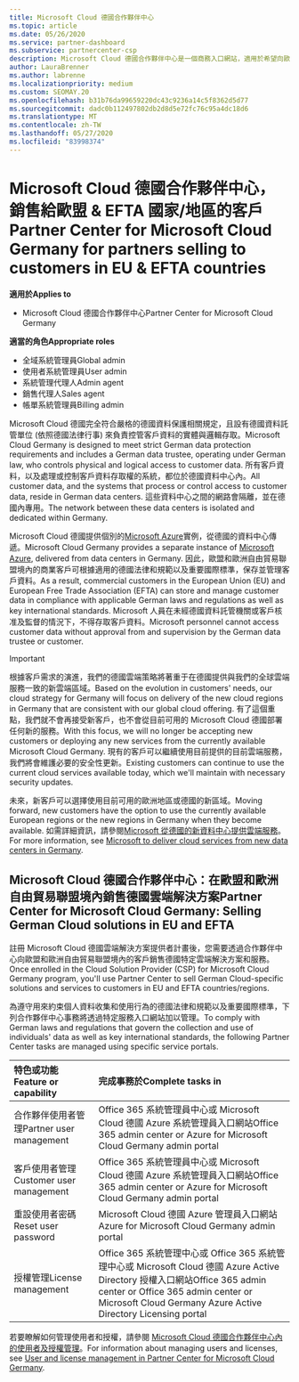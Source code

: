 ```yaml
---
title: Microsoft Cloud 德國合作夥伴中心
ms.topic: article
ms.date: 05/26/2020
ms.service: partner-dashboard
ms.subservice: partnercenter-csp
description: Microsoft Cloud 德國合作夥伴中心是一個商務入口網站，適用於希望向歐盟和歐洲自由貿易聯盟境內客戶提供 Microsoft Cloud 解決方案的 Microsoft 合作夥伴。
author: LauraBrenner
ms.author: labrenne
ms.localizationpriority: medium
ms.custom: SEOMAY.20
ms.openlocfilehash: b31b76da99659220dc43c9236a14c5f8362d5d77
ms.sourcegitcommit: dadc0b112497802db2d8d5e72fc76c95a4dc18d6
ms.translationtype: MT
ms.contentlocale: zh-TW
ms.lasthandoff: 05/27/2020
ms.locfileid: "83998374"
---
```

# <a name="partner-center-for-microsoft-cloud-germany-for-partners-selling-to-customers-in-eu--efta-countries"></a><span data-ttu-id="fe05f-103">Microsoft Cloud 德國合作夥伴中心，銷售給歐盟 & EFTA 國家/地區的客戶</span><span class="sxs-lookup"><span data-stu-id="fe05f-103">Partner Center for Microsoft Cloud Germany for partners selling to customers in EU & EFTA countries</span></span>

<span data-ttu-id="fe05f-104">**適用於**</span><span class="sxs-lookup"><span data-stu-id="fe05f-104">**Applies to**</span></span>

-  <span data-ttu-id="fe05f-105">Microsoft Cloud 德國合作夥伴中心</span><span class="sxs-lookup"><span data-stu-id="fe05f-105">Partner Center for Microsoft Cloud Germany</span></span>

<span data-ttu-id="fe05f-106">**適當的角色**</span><span class="sxs-lookup"><span data-stu-id="fe05f-106">**Appropriate roles**</span></span>

- <span data-ttu-id="fe05f-107">全域系統管理員</span><span class="sxs-lookup"><span data-stu-id="fe05f-107">Global admin</span></span>
- <span data-ttu-id="fe05f-108">使用者系統管理員</span><span class="sxs-lookup"><span data-stu-id="fe05f-108">User admin</span></span>
- <span data-ttu-id="fe05f-109">系統管理代理人</span><span class="sxs-lookup"><span data-stu-id="fe05f-109">Admin agent</span></span>
- <span data-ttu-id="fe05f-110">銷售代理人</span><span class="sxs-lookup"><span data-stu-id="fe05f-110">Sales agent</span></span>
- <span data-ttu-id="fe05f-111">帳單系統管理員</span><span class="sxs-lookup"><span data-stu-id="fe05f-111">Billing admin</span></span>

<span data-ttu-id="fe05f-112">Microsoft Cloud 德國完全符合嚴格的德國資料保護相關規定，且設有德國資料託管單位 (依照德國法律行事) 來負責控管客戶資料的實體與邏輯存取。</span><span class="sxs-lookup"><span data-stu-id="fe05f-112">Microsoft Cloud Germany is designed to meet strict German data protection requirements and includes a German data trustee, operating under German law, who controls physical and logical access to customer data.</span></span> <span data-ttu-id="fe05f-113">所有客戶資料，以及處理或控制客戶資料存取權的系統，都位於德國資料中心內。</span><span class="sxs-lookup"><span data-stu-id="fe05f-113">All customer data, and the systems that process or control access to customer data, reside in German data centers.</span></span> <span data-ttu-id="fe05f-114">這些資料中心之間的網路會隔離，並在德國內專用。</span><span class="sxs-lookup"><span data-stu-id="fe05f-114">The network between these data centers is isolated and dedicated within Germany.</span></span>

<span data-ttu-id="fe05f-115">Microsoft Cloud 德國提供個別的[Microsoft Azure](https://go.microsoft.com/fwlink/?linkid=847992)實例，從德國的資料中心傳遞。</span><span class="sxs-lookup"><span data-stu-id="fe05f-115">Microsoft Cloud Germany provides a separate instance of [Microsoft Azure](https://go.microsoft.com/fwlink/?linkid=847992), delivered from data centers in Germany.</span></span> <span data-ttu-id="fe05f-116">因此，歐盟和歐洲自由貿易聯盟境內的商業客戶可根據適用的德國法律和規範以及重要國際標準，保存並管理客戶資料。</span><span class="sxs-lookup"><span data-stu-id="fe05f-116">As a result, commercial customers in the European Union (EU) and European Free Trade Association (EFTA) can store and manage customer data in compliance with applicable German laws and regulations as well as key international standards.</span></span> <span data-ttu-id="fe05f-117">Microsoft 人員在未經德國資料託管機關或客戶核准及監督的情況下，不得存取客戶資料。</span><span class="sxs-lookup"><span data-stu-id="fe05f-117">Microsoft personnel cannot access customer data without approval from and supervision by the German data trustee or customer.</span></span>

> [!IMPORTANT]
> <span data-ttu-id="fe05f-118">根據客戶需求的演進，我們的德國雲端策略將著重于在德國提供與我們的全球雲端服務一致的新雲端區域。</span><span class="sxs-lookup"><span data-stu-id="fe05f-118">Based on the evolution in customers' needs, our cloud strategy for Germany will focus on delivery of the new cloud regions in Germany that are consistent with our global cloud offering.</span></span> <span data-ttu-id="fe05f-119">有了這個重點，我們就不會再接受新客戶，也不會從目前可用的 Microsoft Cloud 德國部署任何新的服務。</span><span class="sxs-lookup"><span data-stu-id="fe05f-119">With this focus, we will no longer be accepting new customers or deploying any new services from the currently available Microsoft Cloud Germany.</span></span> <span data-ttu-id="fe05f-120">現有的客戶可以繼續使用目前提供的目前雲端服務，我們將會維護必要的安全性更新。</span><span class="sxs-lookup"><span data-stu-id="fe05f-120">Existing customers can continue to use the current cloud services available today, which we'll maintain with necessary security updates.</span></span>
>
> <span data-ttu-id="fe05f-121">未來，新客戶可以選擇使用目前可用的歐洲地區或德國的新區域。</span><span class="sxs-lookup"><span data-stu-id="fe05f-121">Moving forward, new customers have the option to use the currently available European regions or the new regions in Germany when they become available.</span></span> <span data-ttu-id="fe05f-122">如需詳細資訊，請參閱[Microsoft 從德國的新資料中心提供雲端服務](https://news.microsoft.com/europe/2018/08/31/microsoft-to-deliver-cloud-services-from-new-datacentres-in-germany-in-2019-to-meet-evolving-customer-needs/)。</span><span class="sxs-lookup"><span data-stu-id="fe05f-122">For more information, see [Microsoft to deliver cloud services from new data centers in Germany](https://news.microsoft.com/europe/2018/08/31/microsoft-to-deliver-cloud-services-from-new-datacentres-in-germany-in-2019-to-meet-evolving-customer-needs/).</span></span> 

## <a name="partner-center-for-microsoft-cloud-germany-selling-german-cloud-solutions-in-eu-and-efta"></a><span data-ttu-id="fe05f-123">Microsoft Cloud 德國合作夥伴中心：在歐盟和歐洲自由貿易聯盟境內銷售德國雲端解決方案</span><span class="sxs-lookup"><span data-stu-id="fe05f-123">Partner Center for Microsoft Cloud Germany: Selling German Cloud solutions in EU and EFTA</span></span>

<span data-ttu-id="fe05f-124">註冊 Microsoft Cloud 德國雲端解決方案提供者計畫後，您需要透過合作夥伴中心向歐盟和歐洲自由貿易聯盟境內的客戶銷售德國特定雲端解決方案和服務。</span><span class="sxs-lookup"><span data-stu-id="fe05f-124">Once enrolled in the Cloud Solution Provider (CSP) for Microsoft Cloud Germany program, you'll use Partner Center to sell German Cloud-specific solutions and services to customers in EU and EFTA countries/regions.</span></span>

<span data-ttu-id="fe05f-125">為遵守用來約束個人資料收集和使用行為的德國法律和規範以及重要國際標準，下列合作夥伴中心事務將透過特定服務入口網站加以管理。</span><span class="sxs-lookup"><span data-stu-id="fe05f-125">To comply with German laws and regulations that govern the collection and use of individuals' data as well as key international standards, the following Partner Center tasks are managed using specific service portals.</span></span>

<span data-ttu-id="fe05f-126">特色或功能</span><span class="sxs-lookup"><span data-stu-id="fe05f-126">Feature or capability</span></span> | <span data-ttu-id="fe05f-127">完成事務於</span><span class="sxs-lookup"><span data-stu-id="fe05f-127">Complete tasks in</span></span>
:--- | :---
<span data-ttu-id="fe05f-128">合作夥伴使用者管理</span><span class="sxs-lookup"><span data-stu-id="fe05f-128">Partner user management</span></span> | <span data-ttu-id="fe05f-129">Office 365 系統管理員中心或 Microsoft Cloud 德國 Azure 系統管理員入口網站</span><span class="sxs-lookup"><span data-stu-id="fe05f-129">Office 365 admin center or Azure for Microsoft Cloud Germany admin portal</span></span>
<span data-ttu-id="fe05f-130">客戶使用者管理</span><span class="sxs-lookup"><span data-stu-id="fe05f-130">Customer user management</span></span> | <span data-ttu-id="fe05f-131">Office 365 系統管理員中心或 Microsoft Cloud 德國 Azure 系統管理員入口網站</span><span class="sxs-lookup"><span data-stu-id="fe05f-131">Office 365 admin center or Azure for Microsoft Cloud Germany admin portal</span></span>
<span data-ttu-id="fe05f-132">重設使用者密碼</span><span class="sxs-lookup"><span data-stu-id="fe05f-132">Reset user password</span></span> | <span data-ttu-id="fe05f-133">Microsoft Cloud 德國 Azure 管理員入口網站</span><span class="sxs-lookup"><span data-stu-id="fe05f-133">Azure for Microsoft Cloud Germany admin portal</span></span>
<span data-ttu-id="fe05f-134">授權管理</span><span class="sxs-lookup"><span data-stu-id="fe05f-134">License management</span></span> | <span data-ttu-id="fe05f-135">Office 365 系統管理中心或 Office 365 系統管理中心或 Microsoft Cloud 德國 Azure Active Directory 授權入口網站</span><span class="sxs-lookup"><span data-stu-id="fe05f-135">Office 365 admin center or Office 365 admin center or Microsoft Cloud Germany Azure Active Directory Licensing portal</span></span>


<span data-ttu-id="fe05f-136">若要瞭解如何管理使用者和授權，請參閱 [Microsoft Cloud 德國合作夥伴中心內的使用者及授權管理](user-management-in-partner-center-for-microsoft-cloud-germany.md)。</span><span class="sxs-lookup"><span data-stu-id="fe05f-136">For information about managing users and licenses, see [User and license management in Partner Center for Microsoft Cloud Germany](user-management-in-partner-center-for-microsoft-cloud-germany.md).</span></span>

